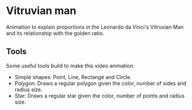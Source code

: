 # Vitruvian man
Animation to explain proportions in the Leonardo da Vinci's Vitruvian Man and its relationship with the golden ratio.

## Tools
Some useful tools build to make this video animation:
- Simple shapes: Point, Line, Rectange and Circle.
- Polygon: Draws a regular polygon given the color, number of sides and radius size.
- Star: Draws a regular star given the color, number of points and radius size.
